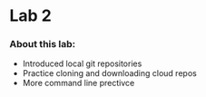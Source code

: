 # Lab 2

### About this lab:
* Introduced local git repositories 
* Practice cloning and downloading cloud repos
* More command line prectivce 
